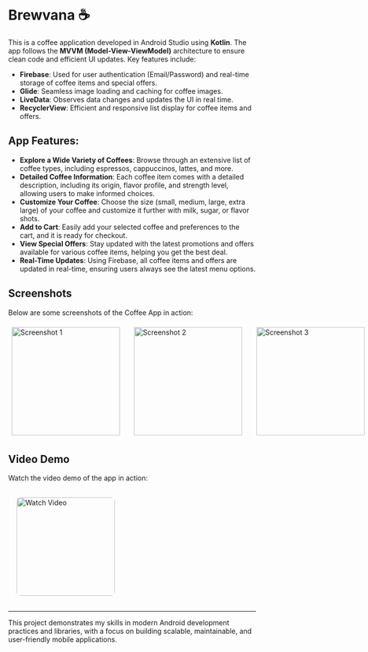 # Brewvana ☕️

This is a coffee application developed in Android Studio using **Kotlin**. The app follows the **MVVM (Model-View-ViewModel)** architecture to ensure clean code and efficient UI updates. Key features include:

- **Firebase**: Used for user authentication (Email/Password) and real-time storage of coffee items and special offers.
- **Glide**: Seamless image loading and caching for coffee images.
- **LiveData**: Observes data changes and updates the UI in real time.
- **RecyclerView**: Efficient and responsive list display for coffee items and offers.

## App Features:

- **Explore a Wide Variety of Coffees**: Browse through an extensive list of coffee types, including espressos, cappuccinos, lattes, and more.
- **Detailed Coffee Information**: Each coffee item comes with a detailed description, including its origin, flavor profile, and strength level, allowing users to make informed choices.
- **Customize Your Coffee**: Choose the size (small, medium, large, extra large) of your coffee and customize it further with milk, sugar, or flavor shots.
- **Add to Cart**: Easily add your selected coffee and preferences to the cart, and it is ready for checkout.
- **View Special Offers**: Stay updated with the latest promotions and offers available for various coffee items, helping you get the best deal.
- **Real-Time Updates**: Using Firebase, all coffee items and offers are updated in real-time, ensuring users always see the latest menu options.

## Screenshots

Below are some screenshots of the Coffee App in action:

<div style="display: flex; justify-content: space-between; margin-bottom: 20px;">
    <img src="https://github.com/user-attachments/assets/639f573a-959d-4a0f-b1a3-c6a3992abca9" alt="Screenshot 1" width="220" style="border: 2px solid white; border-radius: 8px; padding: 5px; margin-right: 15px;">
    <img src="https://github.com/user-attachments/assets/55f6d437-2ccf-4377-bee8-b5a79fa0143e" alt="Screenshot 2" width="220" style="border: 2px solid white; border-radius: 8px; padding: 5px; margin-right: 15px;">
    <img src="https://github.com/user-attachments/assets/c4717f64-068e-4b80-8da3-0a2769f16d4b" alt="Screenshot 3" width="220" style="border: 2px solid white; border-radius: 8px; padding: 5px; margin-right: 15px;">
    <img src="https://github.com/user-attachments/assets/e8bc357a-b029-4982-89c7-2fc813e67576" alt="Screenshot 4" width="220" style="border: 2px solid white; border-radius: 8px; padding: 5px;">
</div>

## Video Demo

Watch the video demo of the app in action:

<div style="border: 2px solid white; border-radius: 8px; padding: 10px; margin: 5px; display: inline-block;">
    <a href="https://github.com/user-attachments/assets/32f42708-5326-427d-996e-d54e36653c09" target="_blank">
        <img src="https://github.com/user-attachments/assets/639f573a-959d-4a0f-b1a3-c6a3992abca9" alt="Watch Video" width="200" style="border-radius: 8px;">
    </a>
</div>

---


This project demonstrates my skills in modern Android development practices and libraries, with a focus on building scalable, maintainable, and user-friendly mobile applications.












